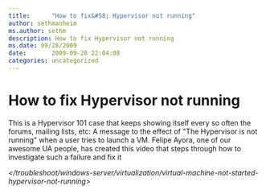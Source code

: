 ```yaml
---
title:      "How to fix&#58; Hypervisor not running"
author: sethmanheim
ms.author: sethm
description: How to fix Hypervisor not running
ms.date: 09/28/2009
date:       2009-09-28 22:04:08
categories: uncategorized
---
```

# How to fix Hypervisor not running

This is a Hypervisor 101 case that keeps showing itself every so often the forums, mailing lists, etc: A message to the effect of "The Hypervisor is not running" when a user tries to launch a VM. Felipe Ayora, one of our awesome UA people, has created this video that steps through how to investigate such a failure and fix it

 _</troubleshoot/windows-server/virtualization/virtual-machine-not-started-hypervisor-not-running>_
